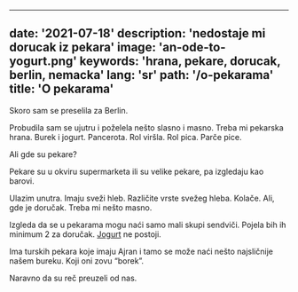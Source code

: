 ---
date: '2021-07-18'
description: 'nedostaje mi dorucak iz pekara'
image: 'an-ode-to-yogurt.png'
keywords: 'hrana, pekare, dorucak, berlin, nemacka'
lang: 'sr'
path: '/o-pekarama'
title: 'O pekarama'
------

Skoro sam se preselila za Berlin.

Probudila sam se ujutru i poželela nešto slasno i masno. Treba mi pekarska hrana. Burek i jogurt. Pancerota. Rol viršla. Rol pica. Parče pice.

Ali gde su pekare?

Pekare su u okviru supermarketa ili su velike pekare, pa izgledaju kao barovi.

Ulazim unutra. Imaju sveži hleb. Različite vrste svežeg hleba. Kolače. Ali, gde je doručak.  Treba mi nešto masno.

Izgleda da se u pekarama mogu naći samo mali skupi sendviči. Pojela bih ih minimum 2 za doručak. <a href="https://www.balkanbread.com/oda-jogurtu" rel="noopener noreferrer">Jogurt</a> ne postoji.

Ima turskih pekara koje imaju Ajran i tamo se može naći nešto najsličnije našem bureku. Koji oni zovu “borek”.

Naravno da su reč preuzeli od nas.
